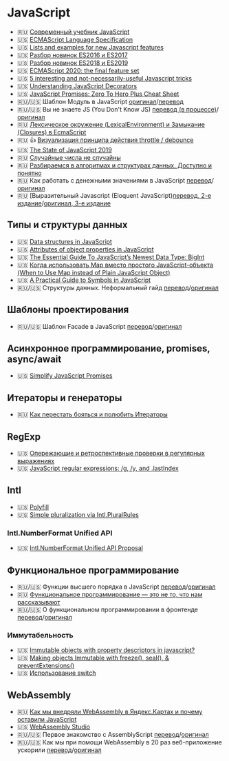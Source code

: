# JavaScript

<!--
* 🇺🇸 []()
* 🇷🇺 []()
* 🏳 []()
* 🇷🇺/🇺🇸 [перевод]()/[оригинал]()
-->

* 🇷🇺 [Современный учебник JavaScript](https://learn.javascript.ru/)
* 🇺🇸 [ECMAScript Language Specification](https://tc39.es/ecma262/)
* 🇺🇸 [Lists and examples for new Javascript features](https://github.com/daumann/ECMAScript-new-features-list)
* 🇺🇸 [Разбор новинок ES2016 и ES2017](https://exploringjs.com/es2016-es2017/)
* 🇺🇸 [Разбор новинок ES2018 и ES2019](https://exploringjs.com/es2018-es2019/toc.html)
* 🇺🇸 [ECMAScript 2020: the final feature set](https://2ality.com/2019/12/ecmascript-2020.html)
* 🇺🇸 [5 interesting and not-necessarily-useful Javascript tricks](https://areknawo.com/5-interesting-and-not-necessarily-useful-javascript-tricks/)
* 🇺🇸 [Understanding JavaScript Decorators](https://www.simplethread.com/understanding-js-decorators/)
* 🇺🇸 [JavaScript Promises: Zero To Hero Plus Cheat Sheet](https://medium.com/dailyjs/javascript-promises-zero-to-hero-plus-cheat-sheet-64d75051cffa)
* 🇷🇺/🇺🇸 Шаблон Модуль в JavaScript [оригинал](https://dev.to/tomekbuszewski/module-pattern-in-javascript-56jm)/[перевод](https://webdevblog.ru/shablon-modul-v-javascript/)
* 🇷🇺/🇺🇸 Вы не знаете JS (You Don't Know JS) [перевод (в процессе)](https://github.com/azat-io/you-dont-know-js-ru)/[оригинал](https://github.com/getify/You-Dont-Know-JS)
* 🇷🇺 [Лексическое окружение (LexicalEnvironment) и Замыкание (Closures) в EcmaScript](https://habr.com/ru/post/474852/)
* 🇷🇺 👍 [Визуализация принципа действия throttle / debounce](https://codepen.io/dartess/full/pGJYmj)
* 🇺🇸 [The State of JavaScript 2019](https://2019.stateofjs.com/)
* 🇷🇺 [Случайные числа не случайны](https://medium.com/@frontman/%D1%81%D0%BB%D1%83%D1%87%D0%B0%D0%B9%D0%BD%D1%8B%D0%B5-%D1%87%D0%B8%D1%81%D0%BB%D0%B0-%D0%BD%D0%B5-%D1%81%D0%BB%D1%83%D1%87%D0%B0%D0%B9%D0%BD%D1%8B-252e08e60828)
* 🇷🇺 [Разбираемся в алгоритмах и структурах данных. Доступно и понятно](https://dou.ua/lenta/articles/what-you-should-know-about-algorithms/)
* 🇷🇺 Как работать с денежными значениями в JavaScript [перевод](https://medium.com/devschacht/how-to-handle-monetary-values-in-javascript-bb0706840f0e)/[оригинал](https://frontstuff.io/how-to-handle-monetary-values-in-javascript)
* 🇷🇺 [Выразительный Javascript (Eloquent JavaScript)[перевод, 2-е издание](https://eloquent-javascript.karmazzin.ru/)/[оригинал, 3-е издание](https://eloquentjavascript.net/)

## Типы и структуры данных

* 🇺🇸 [Data structures in JavaScript](http://blog.benoitvallon.com/data-structures-in-javascript/data-structures-in-javascript/)
* 🇺🇸 [Attributes of object properties in JavaScript](https://2ality.com/2019/11/object-property-attributes.html)
* 🇺🇸 [The Essential Guide To JavaScript’s Newest Data Type: BigInt](https://www.smashingmagazine.com/2019/07/essential-guide-javascript-newest-data-type-bigint/)
* 🇺🇸 [Когда использовать Map вместо простого JavaScript-объекта (When to Use Map instead of Plain JavaScript Object)](https://dmitripavlutin.com/maps-vs-plain-objects-javascript/)
* 🇺🇸 [A Practical Guide to Symbols in JavaScript](http://thecodebarbarian.com/a-practical-guide-to-symbols-in-javascript.html)
* 🇷🇺/🇺🇸 Структуры данных. Неформальный гайд [перевод](https://habr.com/ru/post/263765/)/[оригинал](http://algosaur.us/data-structures-basics/)

## Шаблоны проектирования

* 🇷🇺/🇺🇸 Шаблон Facade в JavaScript [перевод](https://webdevblog.ru/shablon-facade-v-javascript/)/[оригинал](https://dev.to/tomekbuszewski/facade-pattern-in-javascript-3on4)

## Асинхронное программирование, promises, async/await

* 🇺🇸 [Simplify JavaScript Promises](https://dev.to/sunnysingh/simplify-javascript-promises-4djb)

## Итераторы и генераторы

* 🇷🇺 [Как перестать бояться и полюбить Итераторы](https://webdevblog.ru/kak-perestat-boyatsya-i-poljubit-iteratory/)

## RegExp

* 🇺🇸 [Опережающие и ретроспективные проверки в регулярных выражениях](https://habr.com/ru/post/159483/)
* 🇺🇸 [JavaScript regular expressions: /g, /y, and .lastIndex](https://2ality.com/2020/01/regexp-lastindex.html)

## Intl

* 🇺🇸 [Polyfill](https://github.com/andyearnshaw/Intl.js)
* 🇺🇸 [Simple pluralization via Intl.PluralRules](https://2ality.com/2019/12/intl-pluralrules.html)

### Intl.NumberFormat Unified API

* 🇺🇸 [Intl.NumberFormat Unified API Proposal](https://github.com/tc39/proposal-unified-intl-numberformat)

## Функциональное программирование

* 🇷🇺/🇺🇸 Функции высшего порядка в JavaScript [перевод](https://medium.com/webbdev/func-1afa4a8220a7)/[оригинал](https://blog.bitsrc.io/understanding-higher-order-functions-in-javascript-75461803bad)
* 🇷🇺 [Функциональное программирование — это не то, что нам рассказывают](https://habr.com/ru/post/479238/)
* 🇷🇺/🇺🇸 О функциональном программировании в фронтенде [перевод](https://habr.com/ru/post/324308/)/[оригинал](https://blog.daftcode.pl/get-functional-3eaceb76258f)

### Иммутабельность

* 🇺🇸 [Immutable objects with property descriptors in javascript?](https://medium.com/@neetishop/immutable-objects-with-property-descriptors-in-javascript-31693faaf03)
* 🇺🇸 [Making objects Immutable with freeze(), seal(), & preventExtensions()](https://medium.com/@neetishop/making-objects-immutable-with-freeze-seal-preventextensions-6876bb23e0a3)
* 🇺🇸 [Использование switch](https://hackernoon.com/rethinking-javascript-eliminate-the-switch-statement-for-better-code-5c81c044716d)

## WebAssembly

* 🇷🇺 [Как мы внедряли WebAssembly в Яндекс.Картах и почему оставили JavaScript](https://habr.com/ru/company/yandex/blog/475382/)
* 🇺🇸 [WebAssembly Studio](https://webassembly.studio/)
* 🇷🇺/🇺🇸 Первое знакомство с AssemblyScript [перевод](https://habr.com/ru/company/ruvds/blog/477272/)/[оригинал](https://blog.logrocket.com/the-introductory-guide-to-assemblyscript/)
* 🇷🇺/🇺🇸 Как мы при помощи WebAssembly в 20 раз веб-приложение ускорили [перевод](https://habr.com/ru/company/skillbox/blog/452190/)/[оригинал](https://www.smashingmagazine.com/2019/04/webassembly-speed-web-app/)
